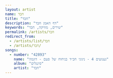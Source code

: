 ```yaml
---
layout: artist
name: חבד
title: "חבד"
description: "דף האמן חבד"
keywords: "שירים, מוזיקה, חבד"
permalink: /artists/חבד
redirect_from:
  - /artists/list/חבד
  - /artists/חבד/
songs:
  - number: "42893"
    name: "געגועים 4 - ניגוני חב״ד בניחוח של פעם - דוגמה"
    album: "סינגלים"
    artist: "חבד"
---
```

